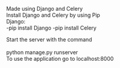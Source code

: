 Made using Django and Celery <br>
Install Django and Celery by using Pip  <br>
Django: <br>
-pip install Django
-pip install Celery

Start the server with the command <br>  
python manage.py runserver <br>
To use the application go to localhost:8000
